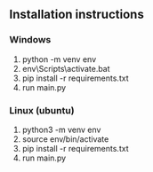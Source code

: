 ## Installation instructions

### Windows

 1. python -m venv env
 2. env\Scripts\activate.bat
 3. pip install -r requirements.txt
 4. run main.py

### Linux (ubuntu)

 1. python3 -m venv env
 2. source env/bin/activate
 3. pip install -r requirements.txt
 4. run main.py